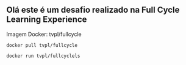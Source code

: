 ## Olá este é um desafio realizado na Full Cycle Learning Experience

Imagem Docker: tvpl/fullcycle

```
docker pull tvpl/fullcycle
```

```
docker run tvpl/fullcyclels
```